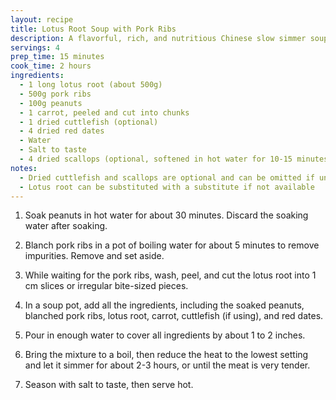 ```yaml
---
layout: recipe
title: Lotus Root Soup with Pork Ribs
description: A flavorful, rich, and nutritious Chinese slow simmer soup perfect for a hearty meal
servings: 4
prep_time: 15 minutes
cook_time: 2 hours
ingredients:
  - 1 long lotus root (about 500g)
  - 500g pork ribs
  - 100g peanuts
  - 1 carrot, peeled and cut into chunks
  - 1 dried cuttlefish (optional)
  - 4 dried red dates
  - Water
  - Salt to taste
  - 4 dried scallops (optional, softened in hot water for 10-15 minutes)
notes:
  - Dried cuttlefish and scallops are optional and can be omitted if unavailable
  - Lotus root can be substituted with a substitute if not available
---
```


1. Soak peanuts in hot water for about 30 minutes. Discard the soaking water after soaking.

2. Blanch pork ribs in a pot of boiling water for about 5 minutes to remove impurities. Remove and set aside.

3. While waiting for the pork ribs, wash, peel, and cut the lotus root into 1 cm slices or irregular bite-sized pieces.

4. In a soup pot, add all the ingredients, including the soaked peanuts, blanched pork ribs, lotus root, carrot, cuttlefish (if using), and red dates.

5. Pour in enough water to cover all ingredients by about 1 to 2 inches.

6. Bring the mixture to a boil, then reduce the heat to the lowest setting and let it simmer for about 2-3 hours, or until the meat is very tender.

7. Season with salt to taste, then serve hot.
